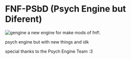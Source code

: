 # FNF-PSbD (Psych Engine but Diferent)
![gengine](https://user-images.githubusercontent.com/109924369/182033144-475f5470-26e2-4a1a-a1df-50737811aa5b.png)
a new engine for make mods of fnf!.

psych engine but with new things and idk

special thanks to the Psych Engine Team :3


